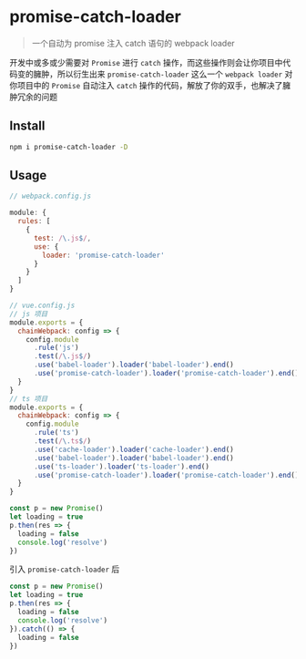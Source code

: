 # promise-catch-loader

> 一个自动为 promise 注入 catch 语句的 webpack loader

开发中或多或少需要对 `Promise` 进行 `catch` 操作，而这些操作则会让你项目中代码变的臃肿，所以衍生出来 `promise-catch-loader` 这么一个 `webpack loader` 对你项目中的 `Promise` 自动注入 `catch` 操作的代码，解放了你的双手，也解决了臃肿冗余的问题

## Install

```bash
npm i promise-catch-loader -D
```

## Usage
```javascript
// webpack.config.js

module: {
  rules: [
    {
      test: /\.js$/,
      use: {
        loader: 'promise-catch-loader'
      }
    }
  ]
}

// vue.config.js
// js 项目
module.exports = {
  chainWebpack: config => {
    config.module
      .rule('js')
      .test(/\.js$/)
      .use('babel-loader').loader('babel-loader').end()
      .use('promise-catch-loader').loader('promise-catch-loader').end()
  }
}
// ts 项目
module.exports = {
  chainWebpack: config => {
    config.module
      .rule('ts')
      .test(/\.ts$/)
      .use('cache-loader').loader('cache-loader').end()
      .use('babel-loader').loader('babel-loader').end()
      .use('ts-loader').loader('ts-loader').end()
      .use('promise-catch-loader').loader('promise-catch-loader').end()
  }
}
```

```javascript
const p = new Promise()
let loading = true
p.then(res => {
  loading = false
  console.log('resolve')
})
```

引入 `promise-catch-loader` 后

```javascript
const p = new Promise()
let loading = true
p.then(res => {
  loading = false
  console.log('resolve')
}).catch(() => {
  loading = false
})
```
